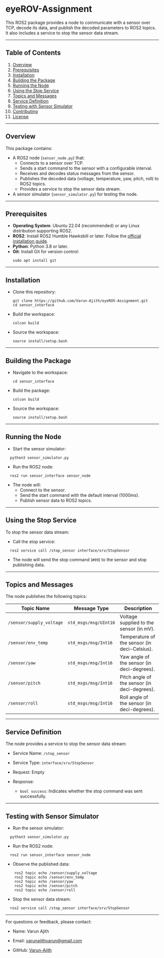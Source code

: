 # eyeROV-Assignment

This ROS2 package provides a node to communicate with a sensor over TCP, decode its data, and publish the decoded parameters to ROS2 topics. It also includes a service to stop the sensor data stream.

---

## **Table of Contents**
1. [Overview](#overview)
2. [Prerequisites](#prerequisites)
3. [Installation](#installation)
4. [Building the Package](#building-the-package)
5. [Running the Node](#running-the-node)
6. [Using the Stop Service](#using-the-stop-service)
7. [Topics and Messages](#topics-and-messages)
8. [Service Definition](#service-definition)
9. [Testing with Sensor Simulator](#testing-with-sensor-simulator)
10. [Contributing](#contributing)
11. [License](#license)

---

## **Overview**
This package contains:
- A ROS2 node (`sensor_node.py`) that:
  - Connects to a sensor over TCP.
  - Sends a start command to the sensor with a configurable interval.
  - Receives and decodes status messages from the sensor.
  - Publishes the decoded data (voltage, temperature, yaw, pitch, roll) to ROS2 topics.
  - Provides a service to stop the sensor data stream.
- A sensor simulator (`sensor_simulator.py`) for testing the node.

---

## **Prerequisites**
- **Operating System**: Ubuntu 22.04 (recommended) or any Linux distribution supporting ROS2.
- **ROS2**: Install ROS2 Humble Hawksbill or later. Follow the [official installation guide](https://docs.ros.org/en/humble/Installation.html).
- **Python**: Python 3.8 or later.
- **Git**: Install Git for version control:
  ```
  sudo apt install git
  ```
--- 

## Installation
- Clone this repository:
  ```
  git clone https://github.com/Varun-Ajith/eyeROV-Assignment.git
  cd sensor_interface
  ```
- Build the workspace:
  ```
  colcon build
  ```
- Source the workspace:
  ```
  source install/setup.bash
  ```
---
## Building the Package

- Navigate to the workspace:
  ```
  cd sensor_interface
  ```
- Build the package:
  ```
  colcon build
  ```
- Source the workspace:
  ```
  source install/setup.bash
  ```
---

## Running the Node

- Start the sensor simulator:
```
  python3 sensor_simulator.py
```
- Run the ROS2 node:
```
  ros2 run sensor_interface sensor_node
```
- The node will:
  - Connect to the sensor.
  - Send the start command with the default interval (1000ms).
  - Publish sensor data to ROS2 topics.

---

## Using the Stop Service

To stop the sensor data stream:

- Call the stop service:
```
  ros2 service call /stop_sensor interface/srv/StopSensor
```
- The node will send the stop command (`#09`) to the sensor and stop publishing data.

---

## Topics and Messages

The node publishes the following topics:

| **Topic Name**                      | **Message Type**                      | **Description**                             |
|-------------------------------------|---------------------------------------|---------------------------------------------|
| `/sensor/supply_voltage`            |	`std_msgs/msg/UInt16`	                | Voltage supplied to the sensor (in mV).     |
| `/sensor/env_temp`	                | `std_msgs/msg/Int16`                	| Temperature of the sensor (in deci-Celsius).|
| `/sensor/yaw`	                      | `std_msgs/msg/Int16`                  | Yaw angle of the sensor (in deci-degrees).  |
| `/sensor/pitch`	                    | `std_msgs/msg/Int16`                  |	Pitch angle of the sensor (in deci-degrees).|
| `/sensor/roll`                      |	`std_msgs/msg/Int16`                  |	Roll angle of the sensor (in deci-degrees). |


---

## Service Definition

The node provides a service to stop the sensor data stream:

  - Service Name: `/stop_sensor`

  - Service Type: `interface/srv/StopSensor`

  - Request: Empty

  - Response:

    - `bool success`: Indicates whether the stop command was sent successfully.

---

## Testing with Sensor Simulator

- Run the sensor simulator:
```
  python3 sensor_simulator.py
```
- Run the ROS2 node:
```
  ros2 run sensor_interface sensor_node
```
- Observe the published data:
```
    ros2 topic echo /sensor/supply_voltage
    ros2 topic echo /sensor/env_temp
    ros2 topic echo /sensor/yaw
    ros2 topic echo /sensor/pitch
    ros2 topic echo /sensor/roll
```
- Stop the sensor data stream:
```
  ros2 service call /stop_sensor interface/srv/StopSensor
```
---

For questions or feedback, please contact:

  - Name: Varun Ajith

  - Email: [varunajithvarun@gmail.com](varunajithvarun@gmail.com)

  - GitHub: [Varun-Ajith](https://github.com/Varun-Ajith)
